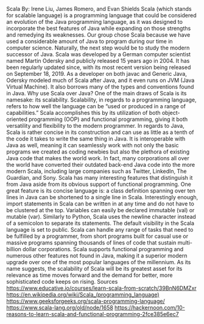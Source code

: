 Scala
By:  Irene Liu, James Romero, and Evan Shields
	Scala (which stands for scalable language) is a programming language that could be considered an evolution of the Java programming language, as it was designed to incorporate the best features of Java while expanding on those strengths and remedying its weaknesses. Our group chose Scala because we have used a considerable amount of Java to program during our time in computer science. Naturally, the next step would be to study the modern successor of Java. Scala was developed by a German computer scientist named Martin Odersky and publicly released 15 years ago in 2004. It has been regularly updated since, with its most recent version being released on September 18, 2019. As a developer on both javac and Generic Java, Odersky modeled much of Scala after Java, and it even runs on JVM (Java Virtual Machine). It also borrows many of the types and conventions found in Java.
	Why use Scala over Java? One of the main draws of Scala is its namesake: its scalability. Scalability, in regards to a programming language, refers to how well the language can be “used or produced in a range of capabilities.” Scala accomplishes this by its utilization of both object-oriented programming (OOP) and functional programming, giving it both versatility and flexibility to the modern programmer. In regards to Java, Scala is rather concise in its construction and can use as little as a tenth of the code it takes to write the same thing in Java. It is interoperable with Java as well, meaning it can seamlessly work with not only the basic programs we created as coding newbies but also the plethora of existing Java code that makes the world work. In fact, many corporations all over the world have converted their outdated back-end Java code into the more modern Scala, including large companies such as Twitter, LinkedIn, The Guardian, and Sony.
	Scala has many interesting features that distinguish it from Java aside from its obvious support of functional programming. One great feature is its concise language is: a class definition spanning over ten lines in Java can be shortened to a single line in Scala. Interestingly enough, import statements in Scala can be written in at any time and do not have to be clustered at the top. Variables can easily be declared immutable (val) or mutable (var). Similarly to Python, Scala uses the newline character instead of a semicolon to separate its statements. The default visibility in the Scala language is set to public.
Scala can handle any range of tasks that need to be fulfilled by a programmer, from short programs built for casual use or massive programs spanning thousands of lines of code that sustain multi-billion dollar corporations. Scala supports functional programming and numerous other features not found in Java, making it a superior modern upgrade over one of the most popular languages of the millennium. As its name suggests, the scalability of Scala will be its greatest asset for its relevance as time moves forward and the demand for better, more sophisticated code keeps on rising.
Sources
https://www.educative.io/courses/learn-scala-from-scratch/39BnN6DMZxr
https://en.wikipedia.org/wiki/Scala_(programming_language)
https://www.geeksforgeeks.org/scala-programming-language/
https://www.scala-lang.org/old/node/1658
https://hackernoon.com/10-reasons-to-learn-scala-and-functional-programming-2fce385e6ec7

